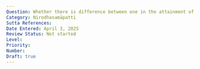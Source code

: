 ```yaml
---
Question: Whether there is difference between one in the attainment of cessation and one asleep?
Category: Nirodhasamāpatti
Sutta References:
Date Entered: April 3, 2025
Review Status: Not started
Level: 
Priority: 
Number: 
Draft: true
---
```

